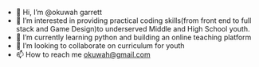 - 👋 Hi, I’m @okuwah garrett
- 👀 I’m interested in providing practical coding skills(from front end to full stack and Game Design)to underserved Middle and High School youth. 
- 🌱 I’m currently learning python and building an online teaching platform
- 💞️ I’m looking to collaborate on curriculum for youth
- 📫 How to reach me okuwah@gmail.com

<!---
okuwah/okuwah is a ✨ special ✨ repository because its `README.md` (this file) appears on your GitHub profile.
You can click the Preview link to take a look at your changes.
--->
